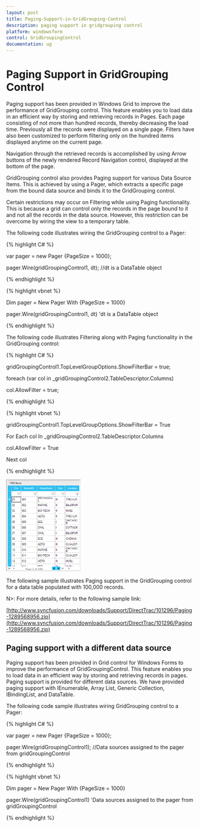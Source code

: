 ```yaml
---
layout: post
title: Paging-Support-in-GridGrouping-Control
description: paging support in gridgrouping control
platform: windowsform
control: GridGroupingControl
documentation: ug
---
```


# Paging Support in GridGrouping Control

Paging support has been provided in Windows Grid to improve the performance of GridGrouping control. This feature enables you to load data in an efficient way by storing and retrieving records in Pages. Each page consisting of not more than hundred records, thereby decreasing the load time. Previously all the records were displayed on a single page. Filters have also been customized to perform filtering only on the hundred items displayed anytime on the current page. 

Navigation through the retrieved records is accomplished by using Arrow buttons of the newly rendered Record Navigation control, displayed at the bottom of the page.

GridGrouping control also provides Paging support for various Data Source Items. This is achieved by using a Pager, which extracts a specific page from the bound data source and binds it to the GridGrouping control.

Certain restrictions may occur on Filtering while using Paging functionality. This is because a grid can control only the records in the page bound to it and not all the records in the data source. However, this restriction can be overcome by wiring the view to a temporary table.

The following code illustrates wiring the GridGrouping control to a Pager:



{% highlight C# %}  



var pager = new Pager {PageSize = 1000};

pager.Wire(gridGroupingControl1, dt); //dt is a DataTable object

{% endhighlight %}

{% highlight vbnet %} 



Dim pager = New Pager With {PageSize = 1000}

pager.Wire(gridGroupingControl1, dt) 'dt is a DataTable object

{% endhighlight %} 

The following code illustrates Filtering along with Paging functionality in the GridGrouping control:



{% highlight C# %}  



gridGroupingControl1.TopLevelGroupOptions.ShowFilterBar = true;

foreach (var col in _gridGroupingControl2.TableDescriptor.Columns)

col.AllowFilter = true;

{% endhighlight %}

{% highlight vbnet %} 



gridGroupingControl1.TopLevelGroupOptions.ShowFilterBar = True

For Each col In _gridGroupingControl2.TableDescriptor.Columns

col.AllowFilter = True

Next col

{% endhighlight %} 

 ![](Paging-Support-in-GridGrouping-Control_images/Paging-Support-in-GridGrouping-Control_img1.png) 



The following sample illustrates Paging support in the GridGrouping control for a data table populated with 100,000 records.



N>: For more details, refer to the following sample link:



[http://www.syncfusion.com/downloads/Support/DirectTrac/101296/Paging-1289568956.zip](http://www.syncfusion.com/downloads/Support/DirectTrac/101296/Paging-1289568956.zip)

## Paging support with a different data source

Paging support has been provided in Grid control for Windows Forms to improve the performance of GridGroupingControl. This feature enables you to load data in an efficient way by storing and retrieving records in pages. Paging support is provided for different data sources. We have provided paging support with IEnumerable, Array List, Generic Collection, IBindingList, and DataTable.

The following code sample illustrates wiring GridGrouping control to a Pager:

{% highlight C# %}  



var pager = new Pager {PageSize = 1000};

pager.Wire(gridGroupingControl1); //Data sources assigned to the pager from gridGroupingControl

{% endhighlight %}

{% highlight vbnet %} 



Dim pager = New Pager With {PageSize = 1000}

pager.Wire(gridGroupingControl1) 'Data sources assigned to the pager from gridGroupingControl

{% endhighlight %} 

